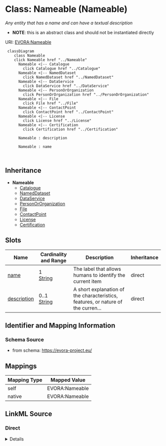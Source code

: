

# Class: Nameable (Nameable)


_Any entity that has a name and can have a textual description_




* __NOTE__: this is an abstract class and should not be instantiated directly


URI: [EVORA:Nameable](https://evora-project.eu/Nameable)






```mermaid
 classDiagram
    class Nameable
    click Nameable href "../Nameable"
      Nameable <|-- Catalogue
        click Catalogue href "../Catalogue"
      Nameable <|-- NamedDataset
        click NamedDataset href "../NamedDataset"
      Nameable <|-- DataService
        click DataService href "../DataService"
      Nameable <|-- PersonOrOrganization
        click PersonOrOrganization href "../PersonOrOrganization"
      Nameable <|-- File
        click File href "../File"
      Nameable <|-- ContactPoint
        click ContactPoint href "../ContactPoint"
      Nameable <|-- License
        click License href "../License"
      Nameable <|-- Certification
        click Certification href "../Certification"
      
      Nameable : description
        
      Nameable : name
        
      
```





## Inheritance
* **Nameable**
    * [Catalogue](Catalogue.md)
    * [NamedDataset](NamedDataset.md)
    * [DataService](DataService.md)
    * [PersonOrOrganization](PersonOrOrganization.md)
    * [File](File.md)
    * [ContactPoint](ContactPoint.md)
    * [License](License.md)
    * [Certification](Certification.md)



## Slots

| Name | Cardinality and Range | Description | Inheritance |
| ---  | --- | --- | --- |
| [name](name.md) | 1 <br/> [String](String.md) | The label that allows humans to identify the current item | direct |
| [description](description.md) | 0..1 <br/> [String](String.md) | A short explanation of the characteristics, features, or nature of the curren... | direct |









## Identifier and Mapping Information







### Schema Source


* from schema: https://evora-project.eu/




## Mappings

| Mapping Type | Mapped Value |
| ---  | ---  |
| self | EVORA:Nameable |
| native | EVORA:Nameable |







## LinkML Source

<!-- TODO: investigate https://stackoverflow.com/questions/37606292/how-to-create-tabbed-code-blocks-in-mkdocs-or-sphinx -->

### Direct

<details>
```yaml
name: Nameable
description: Any entity that has a name and can have a textual description
title: Nameable
from_schema: https://evora-project.eu/
abstract: true
slots:
- name
- description
slot_usage:
  name:
    name: name
    description: The label that allows humans to identify the current item
    title: name
    comments:
    - 'The title of the item should be as short and descriptive as possible. E.g.
      for virus products it should basically be based on the following Pattern:

      "Virus name", "virus host type", "collection year", "country of collection"
      ex "suspected epidemiological origin", "genotype", "strain", "variant name or
      specific feature"'
    exact_mappings:
    - dct:title
    close_mappings:
    - rdfs:label
    range: string
    required: true
    multivalued: false
  description:
    name: description
    description: A short explanation of the characteristics, features, or nature of
      the current item
    title: description
    comments:
    - 'Describe this item in few lines. This description will serve as a summary to
      present the item.

      '
    exact_mappings:
    - dct:description
    range: string
    required: false
    multivalued: false

```
</details>

### Induced

<details>
```yaml
name: Nameable
description: Any entity that has a name and can have a textual description
title: Nameable
from_schema: https://evora-project.eu/
abstract: true
slot_usage:
  name:
    name: name
    description: The label that allows humans to identify the current item
    title: name
    comments:
    - 'The title of the item should be as short and descriptive as possible. E.g.
      for virus products it should basically be based on the following Pattern:

      "Virus name", "virus host type", "collection year", "country of collection"
      ex "suspected epidemiological origin", "genotype", "strain", "variant name or
      specific feature"'
    exact_mappings:
    - dct:title
    close_mappings:
    - rdfs:label
    range: string
    required: true
    multivalued: false
  description:
    name: description
    description: A short explanation of the characteristics, features, or nature of
      the current item
    title: description
    comments:
    - 'Describe this item in few lines. This description will serve as a summary to
      present the item.

      '
    exact_mappings:
    - dct:description
    range: string
    required: false
    multivalued: false
attributes:
  name:
    name: name
    description: The label that allows humans to identify the current item
    title: name
    comments:
    - 'The title of the item should be as short and descriptive as possible. E.g.
      for virus products it should basically be based on the following Pattern:

      "Virus name", "virus host type", "collection year", "country of collection"
      ex "suspected epidemiological origin", "genotype", "strain", "variant name or
      specific feature"'
    from_schema: https://evora-project.eu/
    exact_mappings:
    - dct:title
    close_mappings:
    - rdfs:label
    rank: 1000
    alias: name
    owner: Nameable
    domain_of:
    - Nameable
    range: string
    required: true
    multivalued: false
  description:
    name: description
    description: A short explanation of the characteristics, features, or nature of
      the current item
    title: description
    comments:
    - 'Describe this item in few lines. This description will serve as a summary to
      present the item.

      '
    from_schema: https://evora-project.eu/
    exact_mappings:
    - dct:description
    rank: 1000
    alias: description
    owner: Nameable
    domain_of:
    - Nameable
    range: string
    required: false
    multivalued: false

```
</details>